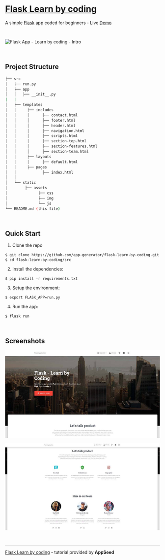 # [Flask Learn by coding](https://dev.to/sm0ke/flask-learn-by-coding-1o8o)

A simple [Flask](http://flask.pocoo.org/) app coded for beginners - Live [Demo](https://flask-learn-by-coding.appseed.us)

<br />

![Flask App - Learn by coding - Intro](https://github.com/app-generator/static/blob/master/flask-learn-by-coding/flask-learn-by-coding-intro.gif)

<br />

## Project Structure

  ```sh
  ├── src
  │   ├── run.py
  │   ├── app
  │   │   ├── __init__.py
  |   |
  │   ├── templates
  │   │     ├── includes
  │   │     │      ├── contact.html
  │   │     │      ├── footer.html
  │   │     │      ├── header.html
  │   │     │      ├── navigation.html
  │   │     │      ├── scripts.html
  │   │     │      ├── section-top.html
  │   │     │      ├── section-features.html
  │   │     │      ├── section-team.html
  │   │     ├── layouts
  │   │     │      ├── default.html
  │   │     ├── pages
  │   │            ├── index.html
  │   │
  │   └── static
  │        ├── assets
  │              ├── css
  │              ├── img
  │              └── js
  └── README.md (this file)
  ```

<br />

## Quick Start

1. Clone the repo
  ```
  $ git clone https://github.com/app-generator/flask-learn-by-coding.git
  $ cd flask-learn-by-coding/src
  ```

2. Install the dependencies:
  ```
  $ pip install -r requirements.txt
  ```

3. Setup the environment:
  ```
  $ export FLASK_APP=run.py
  ```

4. Run the app:
  ```
  $ flask run
  ```

<br />

## Screenshots

![Pages](https://raw.githubusercontent.com/app-generator/static/master/flask-learn-by-coding/flask-learn-by-coding-screen-1.jpg)

![Forms](https://raw.githubusercontent.com/app-generator/static/master/flask-learn-by-coding/flask-learn-by-coding-screen-2.jpg)

<br />

---
[Flask Learn by coding](https://dev.to/sm0ke/flask-learn-by-coding-1o8o) - tutorial provided by **AppSeed**
